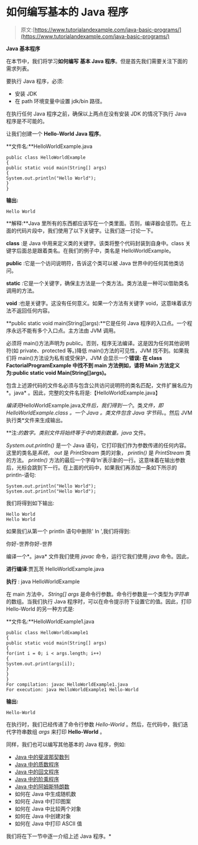 # 如何编写基本的 Java 程序

> 原文:[https://www.tutorialandexample.com/java-basic-programs/](https://www.tutorialandexample.com/java-basic-programs/)

**Java 基本程序**

在本节中，我们将学习**如何编写** **基本 Java 程序**。但是首先我们需要关注下面的需求列表。

要执行 Java 程序，必须:

*   安装 JDK
*   在 path 环境变量中设置 jdk/bin 路径。

在执行任何 Java 程序之前，确保以上两点在没有安装 JDK 的情况下执行 Java 程序是不可能的。

让我们创建一个 **Hello-World Java 程序**。

**文件名:**HelloWorldExample.java

```
public class HelloWorldExample
{
public static void main(String[] args)
{             
System.out.println("Hello World");
}
}
```

**输出:**

```
Hello World
```

**解释:**Java 里所有的东西都应该写在一个类里面。否则，编译器会惩罚。在上面的代码片段中，我们使用了以下关键字。让我们逐一讨论一下。

**class** :是 Java 中用来定义类的关键字。该类将整个代码封装到自身中。class 关键字后面总是跟着类名。在我们的例子中，类名是 HelloWorldExample。

**public** :它是一个访问说明符，告诉这个类可以被 Java 世界中的任何其他类访问。

**static** :它是一个关键字，确保主方法是一个类方法。类方法是一种可以借助类名调用的方法。

**void** :也是关键字。这没有任何意义。如果一个方法有关键字 void，这意味着该方法不返回任何内容。

**public static void main(String[]args):**它是任何 Java 程序的入口点。一个程序永远不能有多个入口点。主方法由 JVM 调用。

必须将 main()方法声明为 public。否则，程序无法编译。这是因为任何其他说明符(如 private、protected 等。)降低 main()方法的可见性，JVM 找不到。如果我们将 main()方法设为私有或受保护，JVM 会显示一个**错误:** **在 class FactorialProgramExample 中找不到 main 方法例如，请将 Main 方法定义为:public static void Main(String[]args)。**

包含上述源代码的文件名必须与包含公共访问说明符的类名匹配，文件扩展名应为*。java* 。因此，完整的文件名将是:【HelloWorldExample.java】

 *编译完*HelloWorldExample.java*文件后，我们得到一个*。类*文件，即 *HelloWorldExample.class* 。一个 Java *。类*文件包含 Java 字节码。*。然后 JVM 执行类*文件来生成输出。

**注:***的数字。类别*文件将始终等于*中的类别数量。java* 文件。

*System.out.println()* 是一个 Java 语句，它打印我们作为参数传递的任何内容。这里的类名是*系统*， *out* 是 *PrintStream* 类的对象， *println()* 是 *PrintStream* 类的方法。 *println()* 方法的最后一个字母‘ln’表示新的一行。这意味着在输出参数后，光标会跳到下一行。在上面的代码中，如果我们再添加一条如下所示的 println-语句:

```
System.out.println("Hello World");
System.out.println("Hello World");
```

我们将得到如下输出:

```
Hello World
Hello World
```

如果我们从第一个 println 语句中删除' ln ',我们将得到:

你好-世界你好-世界

编译一个*。java* 文件我们使用 *javac* 命令，运行它我们使用 *java* 命令。因此，

**进行编译**:贾瓦茨 HelloWorldExample.java

**执行** : java HelloWorldExample

在 main 方法中， *String[] args* 是命令行参数。命令行参数是一个类型为*字符串*的数组。当我们执行 Java 程序时，可以在命令提示符下设置它的值。因此，打印 Hello-World 的另一种方式是:

**文件名:**HelloWorldExample1.java

```
public class HelloWorldExample1
{
public static void main(String[] args)
{             
for(int i = 0; i < args.length; i++)
{
System.out.print(args[i]);
}
}
}
For compilation: javac HelloWorldExample1.java
For execution: java HelloWorldExample1 Hello-World
```

**输出:**

```
Hello-World
```

在执行时，我们已经传递了命令行参数 *Hello-World* 。然后，在代码中，我们迭代字符串数组 *args* 来打印 **Hello-World** 。

同样，我们也可以编写其他基本的 Java 程序，例如:

*   [Java 中的斐波那契数列](https://www.tutorialandexample.com/fibonacci-series-program-in-java/)
*   [Java 中的质数程序](https://www.tutorialandexample.com/prime-number-program-in-java/)
*   [Java 中的回文程序](https://www.tutorialandexample.com/palindrome-number-program-in-java/)
*   [Java 中的阶乘程序](https://www.tutorialandexample.com/factorial-program-in-java/)
*   [Java 中的阿姆斯特朗数](https://www.tutorialandexample.com/armstrong-number-program-in-java/)
*   如何在 Java 中生成随机数
*   如何在 Java 中打印图案
*   如何在 Java 中比较两个对象
*   如何在 Java 中创建对象
*   如何在 Java 中打印 ASCII 值

我们将在下一节中逐一介绍上述 Java 程序。*